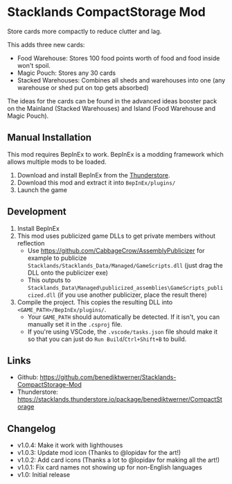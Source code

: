 # Stacklands CompactStorage Mod

Store cards more compactly to reduce clutter and lag.

This adds three new cards:
- Food Warehouse: Stores 100 food points worth of food and food inside won't spoil.
- Magic Pouch: Stores any 30 cards
- Stacked Warehouses: Combines all sheds and warehouses into one (any warehouse or shed put on top gets absorbed)

The ideas for the cards can be found in the advanced ideas booster pack on the Mainland (Stacked Warehouses) and Island (Food Warehouse and Magic Pouch).

## Manual Installation
This mod requires BepInEx to work. BepInEx is a modding framework which allows multiple mods to be loaded.

1. Download and install BepInEx from the [Thunderstore](https://stacklands.thunderstore.io/package/BepInEx/BepInExPack_Stacklands/).
4. Download this mod and extract it into `BepInEx/plugins/`
5. Launch the game

## Development
1. Install BepInEx
2. This mod uses publicized game DLLs to get private members without reflection
   - Use https://github.com/CabbageCrow/AssemblyPublicizer for example to publicize `Stacklands/Stacklands_Data/Managed/GameScripts.dll` (just drag the DLL onto the publicizer exe)
   - This outputs to `Stacklands_Data\Managed\publicized_assemblies\GameScripts_publicized.dll` (if you use another publicizer, place the result there)
3. Compile the project. This copies the resulting DLL into `<GAME_PATH>/BepInEx/plugins/`.
   - Your `GAME_PATH` should automatically be detected. If it isn't, you can manually set it in the `.csproj` file.
   - If you're using VSCode, the `.vscode/tasks.json` file should make it so that you can just do `Run Build`/`Ctrl+Shift+B` to build.

## Links
- Github: https://github.com/benediktwerner/Stacklands-CompactStorage-Mod
- Thunderstore: https://stacklands.thunderstore.io/package/benediktwerner/CompactStorage

## Changelog

- v1.0.4: Make it work with lighthouses
- v1.0.3: Update mod icon (Thanks to @lopidav for the art!)
- v1.0.2: Add card icons (Thanks a lot to @lopidav for making all the art!)
- v1.0.1: Fix card names not showing up for non-English languages
- v1.0: Initial release
